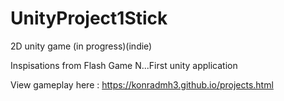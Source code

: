# UnityProject1Stick
2D unity game (in progress)(indie)

Inspisations from Flash Game N...First unity application

View gameplay here : https://konradmh3.github.io/projects.html

